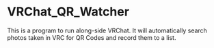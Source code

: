 # VRChat_QR_Watcher
This is a program to run along-side VRChat. It will automatically search photos taken in VRC for QR Codes and record them to a list.
